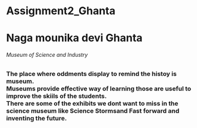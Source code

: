 # Assignment2_Ghanta
# Naga mounika devi Ghanta
###### Museum of Science and Industry
### The place where oddments display to remind the histoy is museum.<br>Museums provide effective way of learning those are useful to improve the skiils of the students.<br>There are some of the exhibits we dont want to miss in the science museum like **Science Storms**and **Fast forward and inventing the future**.